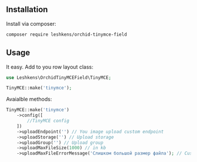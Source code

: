 ## Installation

Install via composer:

```bash
composer require leshkens/orchid-tinymce-field
```

## Usage

It easy. Add to you row layout class:

```php
use Leshkens\OrchidTinyMCEField\TinyMCE;

TinyMCE::make('tinymce');
```

Avaialble methods:

```php
TinyMCE::make('tinymce')
    ->config([
        //TinyMCE config
    ])
    ->uploadEndpoint('') // You image upload custom endpoint
    ->uploadStorage('') // Upload storage
    ->uploadGroup('') // Upload group
    ->uploadMaxFileSize(1000) // in kb
    ->uploadMaxFileErrorMessage('Слишком большой размер файла'); // Custom error message
```


